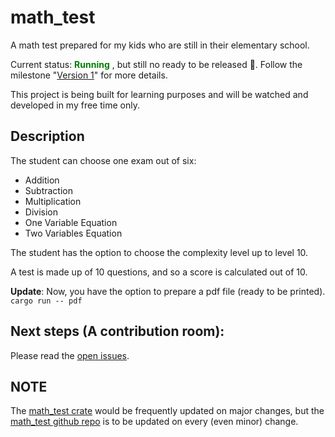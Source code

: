 # math_test

A math test prepared for my kids who are still in their elementary school.

Current status: <span style="color:green"> **Running** </span>, but still no ready to be released 🚧. Follow the milestone "[Version 1](https://github.com/mj-nehme/math_test/milestone/1)" for more details.

This project is being built for learning purposes and will be watched and developed in my free time only.

## Description
The student can choose one exam out of six:
- Addition
- Subtraction
- Multiplication
- Division
- One Variable Equation
- Two Variables Equation

The student has the option to choose the complexity level up to level 10.

A test is made up of 10 questions, and so a score is calculated out of 10.

**Update**: Now, you have the option to prepare a pdf file (ready to be printed). `cargo run -- pdf`

## Next steps (A contribution room):

Please read the [open issues](https://github.com/mj-nehme/math_test/issues?q=is%3Aopen+is%3Aissue).


## NOTE
The [math_test crate](https://crates.io/crates/math_test) would be frequently updated on major changes, but the [math_test github repo](https://github.com/mj-nehme/math_test) is to be updated on every (even minor) change.

